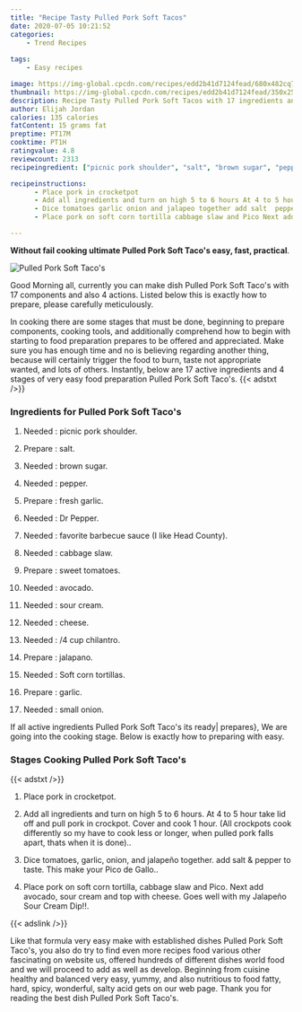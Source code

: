 ```yaml
---
title: "Recipe Tasty Pulled Pork Soft Tacos"
date: 2020-07-05 10:21:52
categories:
    - Trend Recipes
    
tags:
    - Easy recipes

image: https://img-global.cpcdn.com/recipes/edd2b41d7124fead/680x482cq70/pulled-pork-soft-tacos-recipe-main-photo.jpg
thumbnail: https://img-global.cpcdn.com/recipes/edd2b41d7124fead/350x250cq70/pulled-pork-soft-tacos-recipe-main-photo.jpg
description: Recipe Tasty Pulled Pork Soft Tacos with 17 ingredients and 4 stages of easy cooking.
author: Elijah Jordan
calories: 135 calories
fatContent: 15 grams fat
preptime: PT17M
cooktime: PT1H
ratingvalue: 4.8
reviewcount: 2313
recipeingredient: ["picnic pork shoulder", "salt", "brown sugar", "pepper", "fresh garlic", "Dr Pepper", "favorite barbecue sauce I like Head County", "cabbage slaw", "sweet tomatoes", "avocado", "sour cream", "cheese", "4 cup chilantro", "jalapano", "Soft corn tortillas", "garlic", "small onion"]

recipeinstructions: 
      - Place pork in crocketpot 
      - Add all ingredients and turn on high 5 to 6 hours At 4 to 5 hour take lid off and pull pork in crockpot Cover and cook 1 hour All crockpots cook differently so my have to cook less or longer when pulled pork falls apart thats when it is done 
      - Dice tomatoes garlic onion and jalapeo together add salt  pepper to taste This make your Pico de Gallo 
      - Place pork on soft corn tortilla cabbage slaw and Pico Next add avocado sour cream and top with cheese Goes well with my Jalapeo Sour Cream Dip

---
```




**Without fail cooking ultimate Pulled Pork Soft Taco&#39;s easy, fast, practical**. 


![Pulled Pork Soft Taco&#39;s](https://img-global.cpcdn.com/recipes/edd2b41d7124fead/680x482cq70/pulled-pork-soft-tacos-recipe-main-photo.jpg "Pulled Pork Soft Taco&#39;s")




Good Morning all, currently you can make dish Pulled Pork Soft Taco&#39;s with 17 components and also 4 actions. Listed below this is exactly how to prepare, please carefully meticulously.

In cooking there are some stages that must be done, beginning to prepare components, cooking tools, and additionally comprehend how to begin with starting to food preparation prepares to be offered and appreciated. Make sure you has enough time and no is believing regarding another thing, because will certainly trigger the food to burn, taste not appropriate wanted, and lots of others. Instantly, below are 17 active ingredients and 4 stages of very easy food preparation Pulled Pork Soft Taco&#39;s.
{{< adstxt />}}

### Ingredients for Pulled Pork Soft Taco&#39;s


1. Needed  : picnic pork shoulder.

1. Prepare  : salt.

1. Needed  : brown sugar.

1. Needed  : pepper.

1. Prepare  : fresh garlic.

1. Needed  : Dr Pepper.

1. Needed  : favorite barbecue sauce (I like Head County).

1. Needed  : cabbage slaw.

1. Prepare  : sweet tomatoes.

1. Needed  : avocado.

1. Needed  : sour cream.

1. Needed  : cheese.

1. Needed  : /4 cup chilantro.

1. Prepare  : jalapano.

1. Needed  : Soft corn tortillas.

1. Prepare  : garlic.

1. Needed  : small onion.



If all active ingredients Pulled Pork Soft Taco&#39;s its ready| prepares}, We are going into the cooking stage. Below is exactly how to preparing with easy.

### Stages Cooking Pulled Pork Soft Taco&#39;s

{{< adstxt />}}


1. Place pork in crocketpot.



1. Add all ingredients and turn on high 5 to 6 hours. At 4 to 5 hour take lid off and pull pork in crockpot. Cover and cook 1 hour. (All crockpots cook differently so my have to cook less or longer, when pulled pork falls apart, thats when it is done)..



1. Dice tomatoes, garlic, onion, and jalapeño together. add salt &amp; pepper to taste. This make your Pico de Gallo..



1. Place pork on soft corn tortilla, cabbage slaw and Pico. Next add avocado, sour cream and top with cheese. Goes well with my Jalapeño Sour Cream Dip!!.





{{< adslink />}}

Like that formula very easy make with established dishes Pulled Pork Soft Taco&#39;s, you also do try to find even more recipes food various other fascinating on website us, offered hundreds of different dishes world food and we will proceed to add as well as develop. Beginning from cuisine healthy and balanced very easy, yummy, and also nutritious to food fatty, hard, spicy, wonderful, salty acid gets on our web page. Thank you for reading the best dish Pulled Pork Soft Taco&#39;s.
